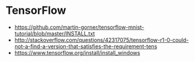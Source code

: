 # TensorFlow
- https://github.com/martin-gorner/tensorflow-mnist-tutorial/blob/master/INSTALL.txt
- http://stackoverflow.com/questions/42317075/tensorflow-r1-0-could-not-a-find-a-version-that-satisfies-the-requirement-tens
- https://www.tensorflow.org/install/install_windows
